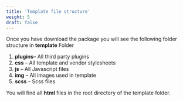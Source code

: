 ```yaml
---
title: 'Template file structure'
weight: 5
draft: false
---
```

Once you have download the package you will see the following folder structure in **template** Folder

1. **plugins**– All third party plugins
2. **css** – All template and vendor stylesheets
3. **js** – All Javascript files
4. **img** – All images used in template
5. **scss** – Scss files

You will find all **html** files in the root directory of the template folder.